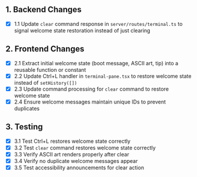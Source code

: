 ## 1. Backend Changes

- [x] 1.1 Update `clear` command response in `server/routes/terminal.ts` to
      signal welcome state restoration instead of just clearing

## 2. Frontend Changes

- [x] 2.1 Extract initial welcome state (boot message, ASCII art, tip) into a
      reusable function or constant
- [x] 2.2 Update Ctrl+L handler in `terminal-pane.tsx` to restore welcome state
      instead of `setHistory([])`
- [x] 2.3 Update command processing for `clear` command to restore welcome state
- [x] 2.4 Ensure welcome messages maintain unique IDs to prevent duplicates

## 3. Testing

- [x] 3.1 Test Ctrl+L restores welcome state correctly
- [x] 3.2 Test `clear` command restores welcome state correctly
- [x] 3.3 Verify ASCII art renders properly after clear
- [x] 3.4 Verify no duplicate welcome messages appear
- [x] 3.5 Test accessibility announcements for clear action
